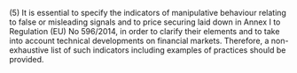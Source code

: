 (5) It is essential to specify the indicators of manipulative behaviour relating to false or misleading signals and to price securing laid down in Annex I to Regulation (EU) No 596/2014, in order to clarify their elements and to take into account technical developments on financial markets. Therefore, a non-exhaustive list of such indicators including examples of practices should be provided.
